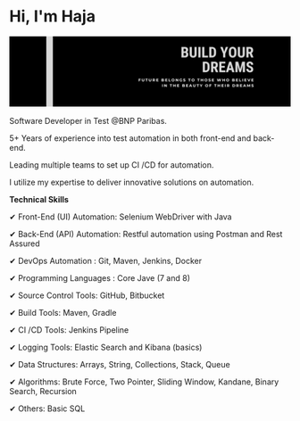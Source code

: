 # Hi, I'm Haja

![alt text](https://raw.githubusercontent.com/Haja49/Haja-Mohideen/master/BuildYourDream.png?raw=true)

Software Developer in Test @BNP Paribas.

5+ Years of experience into test automation in both front-end and back-end.

Leading multiple teams to set up CI /CD for automation.

I utilize my expertise to deliver innovative solutions on automation.

**Technical Skills**

✔ Front-End (UI) Automation: Selenium WebDriver with Java

✔ Back-End (API) Automation: Restful automation using Postman and Rest Assured

✔ DevOps Automation : Git, Maven, Jenkins, Docker

✔ Programming Languages : Core Jave (7 and 8)

✔ Source Control Tools: GitHub, Bitbucket

✔ Build Tools: Maven, Gradle

✔ CI /CD Tools: Jenkins Pipeline

✔ Logging Tools: Elastic Search and Kibana (basics)

✔ Data Structures: Arrays, String, Collections, Stack, Queue

✔ Algorithms: Brute Force, Two Pointer, Sliding Window, Kandane, Binary Search, Recursion

✔ Others: Basic SQL

